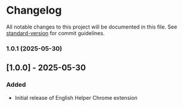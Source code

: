 # Changelog

All notable changes to this project will be documented in this file. See [standard-version](https://github.com/conventional-changelog/standard-version) for commit guidelines.

### 1.0.1 (2025-05-30)

## [1.0.0] - 2025-05-30
### Added
- Initial release of English Helper Chrome extension
